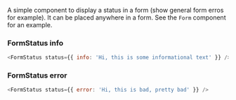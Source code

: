 A simple component to display a status in a form (show general form erros for example). It can be placed anywhere in a form. See the `Form` component for an example.

### FormStatus info

```js
<FormStatus status={{ info: 'Hi, this is some informational text' }} />
```

### FormStatus error

```js
<FormStatus status={{ error: 'Hi, this is bad, pretty bad' }} />
```
